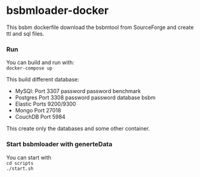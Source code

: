 # bsbmloader-docker

This bsbm dockerfile download the bsbmtool from SourceForge and create ttl and
sql files.

### Run
 You can build  and run  with:             
 `docker-compose up`

 This build different database:  

* MySQl:   Port 3307  password password benchmark  
* Postgres Port 3308   password password database bsbm
* Elastic  Ports 9200/9300
* Mongo Port 27018
* CouchDB Port 5984

This create only the databases and some other container.

### Start bsbmloader with generteData

You can start with   
``cd scripts``    
``./start.sh``
